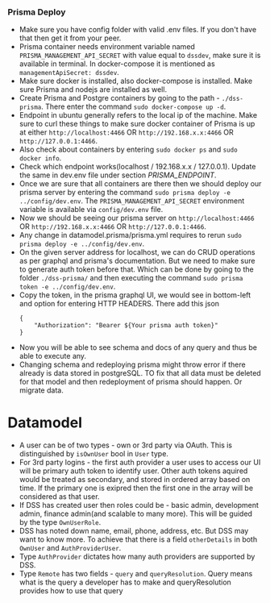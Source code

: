 ### Prisma Deploy

- Make sure you have config folder with valid .env files. If you don't have that then get it from your peer.
- Prisma container needs environment variable named `PRISMA_MANAGEMENT_API_SECRET` with value equal to `dssdev`, make sure it is available in terminal. In docker-compose it is mentioned as `managementApiSecret: dssdev`.
- Make sure docker is installed, also docker-compose is installed. Make sure Prisma and nodejs are installed as well.
- Create Prisma and Postgre containers by going to the path - `./dss-prisma`. There enter the command `sudo docker-compose up -d`.
- Endpoint in ubuntu generally refers to the local ip of the machine. Make sure to curl these things to make sure docker container of Prisma is up at either `http://localhost:4466` OR `http://192.168.x.x:4466` OR `http://127.0.0.1:4466`.
- Also check about containers by entering `sudo docker ps` and `sudo docker info`.
- Check which endpoint works(localhost / 192.168.x.x / 127.0.0.1). Update the same in dev.env file under section _PRISMA_ENDPOINT_.
- Once we are sure that all containers are there then we should deploy our prisma server by entering the command `sudo prisma deploy -e ../config/dev.env`. The `PRISMA_MANAGEMENT_API_SECRET` environment variable is available via `config/dev.env` file.
- Now we should be seeing our prisma server on `http://localhost:4466` OR `http://192.168.x.x:4466` OR `http://127.0.0.1:4466`.
- Any change in datamodel.prisma/prisma.yml requires to rerun `sudo prisma deploy -e ../config/dev.env`.
- On the given server address for localhost, we can do CRUD operations as per graphql and prisma's documentation. But we need to make sure to generate auth token before that. Which can be done by going to the folder `./dss-prisma/` and then executing the command `sudo prisma token -e ../config/dev.env`.
- Copy the token, in the prisma graphql UI, we would see in bottom-left and option for entering HTTP HEADERS. There add this json
  ```
  {
      "Authorization": "Bearer ${Your prisma auth token}"
  }
  ```
- Now you will be able to see schema and docs of any query and thus be able to execute any.
- Changing schema and redeploying prisma might throw error if there already is data stored in postgreSQL. TO fix that all data must be deleted for that model and then redeployment of prisma should happen. Or migrate data.

# Datamodel

- A user can be of two types - own or 3rd party via OAuth. This is distinguished by `isOwnUser` bool in `User` type.
- For 3rd party logins - the first auth provider a user uses to access our UI will be primary auth token to identify user. Other auth tokens aquired would be treated as secondary, and stored in ordered array based on time. If the primary one is exipred then the first one in the array will be considered as that user.
- If DSS has created user then roles could be - basic admin, development admin, finance admin(and scalable to many more). This will be guided by the type `OwnUserRole`.
- DSS has noted down name, email, phone, address, etc. But DSS may want to know more. To achieve that there is a field `otherDetails` in both `OwnUser` and `AuthProviderUser`.
- Type `AuthProvider` dictates how many auth providers are supported by DSS.
- Type `Remote` has two fields - `query` and `queryResolution`. Query means what is the query a developer has to make and queryResolution provides how to use that query
